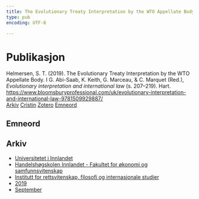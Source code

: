 ```yaml
---
title: The Evolutionary Treaty Interpretation by the WTO Appellate Body
type: pub
encoding: UTF-8

---
```

<h1>Publikasjon</h1>
<article id="csl-bib-container-9R6W3CUX" class="csl-bib-container">
  <div class="csl-bib-body"> <div class="csl-entry">Helmersen, S. T. (2019). The Evolutionary Treaty Interpretation by the WTO Appellate Body. I G. Abi-Saab, K. Keith, G. Marceau, &#38; C. Marquet (Red.), <i>Evolutionary interpretation and international law</i> (s. 207–219). Hart. <a href="https://www.bloomsburyprofessional.com/uk/evolutionary-interpretation-and-international-law-9781509929887/">https://www.bloomsburyprofessional.com/uk/evolutionary-interpretation-and-international-law-9781509929887/</a></div> </div>
  <div class="csl-bib-buttons">
    <a href="#taxonomy-article-9R6W3CUX" alt="archive" class="csl-bib-button">Arkiv</a>
    <a href="https://app.cristin.no/results/show.jsf?id=1722182" alt="Cristin" class="csl-bib-button">Cristin</a>
    <a href="http://zotero.org/groups/5881554/items/9R6W3CUX" alt="Zotero" class="csl-bib-button">Zotero</a>
    <a href="#keywords-article-9R6W3CUX" alt="keywords" class="csl-bib-button">Emneord</a>
  </div>
  <div id="csl-bib-meta-container-9R6W3CUX"></div>
</article>
<div id="csl-bib-meta-9R6W3CUX" class="csl-bib-meta">
  <article id="keywords-article-9R6W3CUX" class="keywords-article">
    <h1>Emneord</h1>
    
  </article>
  <article id="taxonomy-article-9R6W3CUX" class="taxonomy-article">
    <h1>Arkiv</h1>
    <ul>
      <li>
        <a href="/nn/archive/?key=3DCRN523">Universitetet i Innlandet</a>
      </li>
      <li>
        <a href="/nn/archive/?key=DU8Q9LN9">Handelshøgskolen Innlandet - Fakultet for økonomi og samfunnsvitenskap</a>
      </li>
      <li>
        <a href="/nn/archive/?key=ITYAG68H">Institutt for rettsvitenskap, filosofi og internasjonale studier</a>
      </li>
      <li>
        <a href="/nn/archive/?key=R9ZTQLVS">2019</a>
      </li>
      <li>
        <a href="/nn/archive/?key=FUWM7DHP">September</a>
      </li>
    </ul>
  </article>
</div>
